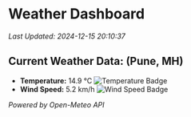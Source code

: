 
# Weather Dashboard

_Last Updated: 2024-12-15 20:10:37_

## Current Weather Data: (Pune, MH)
- **Temperature:** 14.9 °C ![Temperature Badge](https://img.shields.io/badge/Temperature-Low%20Temp-blue)
- **Wind Speed:** 5.2 km/h ![Wind Speed Badge](https://img.shields.io/badge/Wind%20Speed-Low%20Wind-blue)

*Powered by Open-Meteo API*
